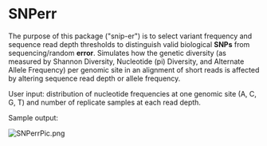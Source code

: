 # SNPerr

The purpose of this package ("snip-er") is to select variant frequency and sequence read depth thresholds to distinguish valid biological **SNPs** from sequencing/random **error**. Simulates how the genetic diversity (as measured by Shannon Diversity, Nucleotide (pi) Diversity, and Alternate Allele Frequency) per genomic site in an alignment of short reads is affected by altering sequence read depth or allele frequency.

User input: distribution of nucleotide frequencies at one genomic site (A, C, G, T) and number of replicate samples at each read depth.

Sample output:

![SNPerrPic.png](/image/SNPerrPic.png)
